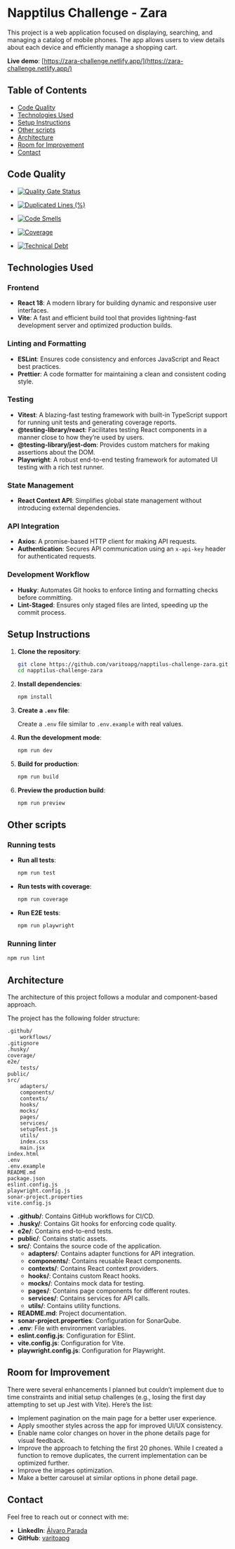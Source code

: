 # Napptilus Challenge - Zara

This project is a web application focused on displaying, searching, and managing a catalog of mobile phones. The app allows users to view details about each device and efficiently manage a shopping cart.

**Live demo**: [https://zara-challenge.netlify.app/](https://zara-challenge.netlify.app/)

## Table of Contents

- [Code Quality](#code-quality)
- [Technologies Used](#technologies-used)
- [Setup Instructions](#setup-instructions)
- [Other scripts](#other-scripts)
- [Architecture](#architecture)
- [Room for Improvement](#room-for-improvement)
- [Contact](#contact)

## Code Quality

- [![Quality Gate Status](https://sonarcloud.io/api/project_badges/measure?project=varitoapg_napptilus-challenge-zara&metric=alert_status)](https://sonarcloud.io/summary/new_code?id=varitoapg_napptilus-challenge-zara)

- [![Duplicated Lines (%)](https://sonarcloud.io/api/project_badges/measure?project=varitoapg_napptilus-challenge-zara&metric=duplicated_lines_density)](https://sonarcloud.io/summary/new_code?id=varitoapg_napptilus-challenge-zara)
- [![Code Smells](https://sonarcloud.io/api/project_badges/measure?project=varitoapg_napptilus-challenge-zara&metric=code_smells)](https://sonarcloud.io/summary/new_code?id=varitoapg_napptilus-challenge-zara)
- [![Coverage](https://sonarcloud.io/api/project_badges/measure?project=varitoapg_napptilus-challenge-zara&metric=coverage)](https://sonarcloud.io/summary/new_code?id=varitoapg_napptilus-challenge-zara)
- [![Technical Debt](https://sonarcloud.io/api/project_badges/measure?project=varitoapg_napptilus-challenge-zara&metric=sqale_index)](https://sonarcloud.io/summary/new_code?id=varitoapg_napptilus-challenge-zara)

## Technologies Used

### Frontend

- **React 18**: A modern library for building dynamic and responsive user interfaces.
- **Vite**: A fast and efficient build tool that provides lightning-fast development server and optimized production builds.

### Linting and Formatting

- **ESLint**: Ensures code consistency and enforces JavaScript and React best practices.
- **Prettier**: A code formatter for maintaining a clean and consistent coding style.

### Testing

- **Vitest**: A blazing-fast testing framework with built-in TypeScript support for running unit tests and generating coverage reports.
- **@testing-library/react**: Facilitates testing React components in a manner close to how they’re used by users.
- **@testing-library/jest-dom**: Provides custom matchers for making assertions about the DOM.
- **Playwright**: A robust end-to-end testing framework for automated UI testing with a rich test runner.

### State Management

- **React Context API**: Simplifies global state management without introducing external dependencies.

### API Integration

- **Axios**: A promise-based HTTP client for making API requests.
- **Authentication**: Secures API communication using an `x-api-key` header for authenticated requests.

### Development Workflow

- **Husky**: Automates Git hooks to enforce linting and formatting checks before committing.
- **Lint-Staged**: Ensures only staged files are linted, speeding up the commit process.

## Setup Instructions

1. **Clone the repository**:

   ```bash
   git clone https://github.com/varitoapg/napptilus-challenge-zara.git
   cd napptilus-challenge-zara
   ```

2. **Install dependencies**:

   ```bash
   npm install
   ```

3. **Create a `.env` file**:

   Create a `.env` file similar to `.env.example` with real values.

4. **Run the development mode**:

   ```bash
   npm run dev
   ```

5. **Build for production**:

   ```bash
   npm run build
   ```

6. **Preview the production build**:

   ```bash
   npm run preview
   ```

## Other scripts

### Running tests

- **Run all tests**:

  ```bash
  npm run test
  ```

- **Run tests with coverage**:

  ```bash
  npm run coverage
  ```

- **Run E2E tests**:
  ```bash
  npm run playwright
  ```

### Running linter

```bash
npm run lint
```

## Architecture

The architecture of this project follows a modular and component-based approach.

The project has the following folder structure:

```
.github/
    workflows/
.gitignore
.husky/
coverage/
e2e/
    tests/
public/
src/
    adapters/
    components/
    contexts/
    hooks/
    mocks/
    pages/
    services/
    setupTest.js
    utils/
    index.css
    main.jsx
index.html
.env
.env.example
README.md
package.json
eslint.config.js
playwright.config.js
sonar-project.properties
vite.config.js
```

- **.github/**: Contains GitHub workflows for CI/CD.
- **.husky/**: Contains Git hooks for enforcing code quality.
- **e2e/**: Contains end-to-end tests.
- **public/**: Contains static assets.
- **src/**: Contains the source code of the application.
  - **adapters/**: Contains adapter functions for API integration.
  - **components/**: Contains reusable React components.
  - **contexts/**: Contains React context providers.
  - **hooks/**: Contains custom React hooks.
  - **mocks/**: Contains mock data for testing.
  - **pages/**: Contains page components for different routes.
  - **services/**: Contains services for API calls.
  - **utils/**: Contains utility functions.
- **README.md**: Project documentation.
- **sonar-project.properties**: Configuration for SonarQube.
- **.env**: File with environment variables.
- **eslint.config.js**: Configuration for ESlint.
- **vite.config.js**: Configuration for Vite.
- **playwright.config.js**: Configuration for Playwright.

## Room for Improvement

There were several enhancements I planned but couldn’t implement due to time constraints and initial setup challenges (e.g., losing the first day attempting to set up Jest with Vite). Here’s the list:

- Implement pagination on the main page for a better user experience.
- Apply smoother styles across the app for improved UI/UX consistency.
- Enable name color changes on hover in the phone details page for visual feedback.
- Improve the approach to fetching the first 20 phones. While I created a function to remove duplicates, the current implementation can be optimized further.
- Improve the images optimization.
- Make a better carousel at similar options in phone detail page.

## Contact

Feel free to reach out or connect with me:

- **LinkedIn**: [Álvaro Parada](https://www.linkedin.com/in/alvaro-parada/)
- **GitHub**: [varitoapg](https://github.com/varitoapg)
